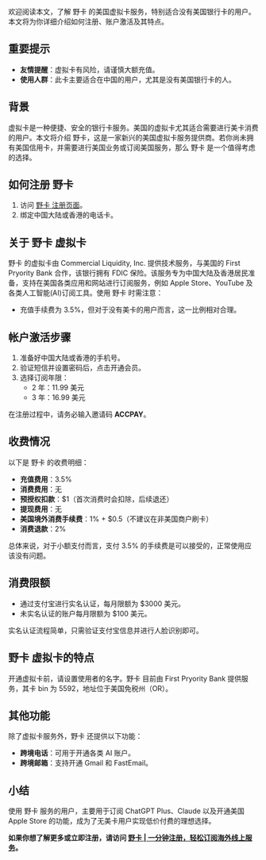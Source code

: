欢迎阅读本文，了解 野卡 的美国虚拟卡服务，特别适合没有美国银行卡的用户。本文将为你详细介绍如何注册、账户激活及其特点。

## 重要提示

- **友情提醒**：虚拟卡有风险，请谨慎大额充值。
- **使用人群**：此卡主要适合在中国的用户，尤其是没有美国银行卡的人。

## 背景

虚拟卡是一种便捷、安全的银行卡服务。美国的虚拟卡尤其适合需要进行美卡消费的用户。本文将介绍 野卡，这是一家新兴的美国虚拟卡服务提供商。若你尚未拥有美国信用卡，并需要进行美国业务或订阅美国服务，那么 野卡 是一个值得考虑的选择。

## 如何注册 野卡

1. 访问 [野卡 注册页面](https://bit.ly/bewildcard)。
2. 绑定中国大陆或香港的电话卡。

## 关于 野卡 虚拟卡

野卡 的虚拟卡由 Commercial Liquidity, Inc. 提供技术服务，与美国的 First Pryority Bank 合作，该银行拥有 FDIC 保险。该服务专为中国大陆及香港居民准备，支持在美国各类应用和网站进行订阅服务，例如 Apple Store、YouTube 及各类人工智能(AI)订阅工具。使用 野卡 时需注意：

- 充值手续费为 3.5%，但对于没有美卡的用户而言，这一比例相对合理。

## 帐户激活步骤

1. 准备好中国大陆或香港的手机号。
2. 验证短信并设置密码后，点击开通会员。
3. 选择订阅年限：
   - 2 年：11.99 美元
   - 3 年：16.99 美元

在注册过程中，请务必输入邀请码 **ACCPAY**。

## 收费情况

以下是 野卡 的收费明细：

- **充值费用**：3.5%
- **消费费用**：无
- **预授权扣款**：$1（首次消费时会扣除，后续退还）
- **提现费用**：无
- **美国境外消费手续费**：1% + $0.5（不建议在非美国商户刷卡）
- **消费退款**：2%

总体来说，对于小额支付而言，支付 3.5% 的手续费是可以接受的，正常使用应该没有问题。

## 消费限额

- 通过支付宝进行实名认证，每月限额为 $3000 美元。
- 未实名认证的账户每月限额为 $100 美元。

实名认证流程简单，只需验证支付宝信息并进行人脸识别即可。

## 野卡 虚拟卡的特点

开通虚拟卡前，请设置使用者的名字。野卡 目前由 First Pryority Bank 提供服务，其卡 bin 为 5592，地址位于美国免税州（OR）。

## 其他功能

除了虚拟卡服务外，野卡 还提供以下功能：

- **跨境电话**：可用于开通各类 AI 账户。
- **跨境邮箱**：支持开通 Gmail 和 FastEmail。

## 小结

使用 野卡 服务的用户，主要用于订阅 ChatGPT Plus、Claude 以及开通美国 Apple Store 的功能，成为了无美卡用户实现低价付费的理想选择。

**如果你想了解更多或立即注册，请访问 [野卡 | 一分钟注册，轻松订阅海外线上服务](https://bit.ly/bewildcard)。**